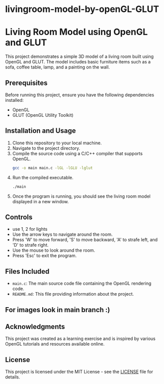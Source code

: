 # livingroom-model-by-openGL-GLUT

# Living Room Model using OpenGL and GLUT

This project demonstrates a simple 3D model of a living room built using OpenGL and GLUT. The model includes basic furniture items such as a sofa, coffee table, lamp, and a painting on the wall.

## Prerequisites

Before running this project, ensure you have the following dependencies installed:
- OpenGL
- GLUT (OpenGL Utility Toolkit)

## Installation and Usage

1. Clone this repository to your local machine.
2. Navigate to the project directory.
3. Compile the source code using a C/C++ compiler that supports OpenGL.
    ```bash
    gcc -o main main.c -lGL -lGLU -lglut
    ```
4. Run the compiled executable.
    ```bash
    ./main
    ```
5. Once the program is running, you should see the living room model displayed in a new window.

## Controls

- use 1, 2 for lights
- Use the arrow keys to navigate around the room.
- Press 'W' to move forward, 'S' to move backward, 'A' to strafe left, and 'D' to strafe right.
- Use the mouse to look around the room.
- Press 'Esc' to exit the program.

## Files Included

- `main.c`: The main source code file containing the OpenGL rendering code.
- `README.md`: This file providing information about the project.

## For images look in main branch :)

## Acknowledgments

This project was created as a learning exercise and is inspired by various OpenGL tutorials and resources available online.

## License

This project is licensed under the MIT License - see the [LICENSE](LICENSE) file for details.
